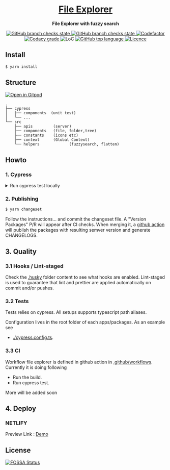 <div align="center">
  <h1 align="center"><a aria-label="File Explorer" href="https://github.com/Anulesh/file-explorer">File Explorer</a></h1>
  <p align="center"><strong>File Explorer with fuzzy search</strong></p>
</div>
<p align="center">
  <a aria-label="Build" href="https://github.com/Anulesh/file-explorer/actions/workflows/node.js.yml?query=workflow%3A%22%22File+Explorer%22%22++">
    <img alt="GitHub branch checks state" src="https://img.shields.io/github/checks-status/Anulesh/file-explorer/main?label=CI&logo=github&style=flat-square">
  </a>
  <a aria-label="Deploy" href="https://app.netlify.com/sites/file-explorer-fuzzy/deploys">
    <img alt="GitHub branch checks state" src="https://api.netlify.com/api/v1/badges/1f2e10ab-82d6-46e7-ba0c-019ce2544934/deploy-status">
  </a>
  <a aria-label="Codefactor grade" href="https://www.codefactor.io/repository/github/Anulesh/file-explorer">
    <img alt="Codefactor" src="https://img.shields.io/codefactor/grade/github/Anulesh/file-explorer?label=Codefactor&logo=codefactor&style=flat-quare&labelColor=000000" />
  </a>
  <a aria-label="Codacy grade" href="https://app.codacy.com/organizations/gh/Anulesh/dashboard?utm_source=github.com&amp;utm_medium=referral&amp;utm_content=Anulesh/file-explorer&amp;utm_campaign=Badge_Grade">
    <img alt="Codacy grade" src="https://img.shields.io/codacy/grade/dff9c944af284a0fad4e165eb1727467?logo=codacy&style=flat-square&labelColor=000&label=Codacy">
  </a>
  <a aria-label="LoC">  
    <img alt="LoC" src="https://img.shields.io/tokei/lines/github/Anulesh/file-explorer?style=flat-quare&labelColor=000000" />
  </a>
  <a aria-label="Top language" href="https://github.com/Anulesh/file-explorer/search?l=typescript">
    <img alt="GitHub top language" src="https://img.shields.io/github/languages/top/Anulesh/file-explorer?style=flat-square&labelColor=000&color=blue">
  </a>
  <a aria-label="Licence" href="https://github.com/Anulesh/file-explorer/blob/main/LICENSE">
    <img alt="Licence" src="https://img.shields.io/github/license/Anulesh/file-explorer?style=flat-quare&labelColor=000000" />
  </a>
</p>

## Install

```bash
$ yarn install
```

## Structure

[![Open in Gitpod](https://img.shields.io/badge/Open%20In-Gitpod.io-%231966D2?style=for-the-badge&logo=gitpod)](https://gitpod.io/#https://github.com/Anulesh/file-explorer)

```
.
├── cypress
│   ├── components  (unit test)
│   └── ...
└── src
    ├── apis         (server)
    ├── components   (file, folder,tree)
    ├── constants    (icons etc)
    ├── context      (Global Context)
    └── helpers             (fuzzysearch, flatten)
```

## Howto

### 1. Cypress

<details>
<summary>Run cypress test locally</summary>

```bash
$ yarn cypress open
```

</details>

### 2. Publishing

```bash
$ yarn changeset
```

Follow the instructions... and commit the changeset file. A "Version Packages" P/R will appear after CI checks.
When merging it, a [github action](./.github/workflows/release-or-version-pr.yml) will publish the packages
with resulting semver version and generate CHANGELOGS.

## 3. Quality

### 3.1 Hooks / Lint-staged

Check the [.husky](./.husky) folder content to see what hooks are enabled. Lint-staged is used to guarantee
that lint and prettier are applied automatically on commit and/or pushes.

### 3.2 Tests

Tests relies on cypress. All setups supports typescript path aliases.

Configuration lives in the root folder of each apps/packages. As an
example see

- [./cypress.config.ts](./cypress.config.ts).

### 3.3 CI

Workflow file explorer is defined in github action in [.github/workflows](./.github/workflows).
Currently it is doing following

- Run the build.
- Run cypress test.

More will be added soon

## 4. Deploy

### NETLIFY

Preview Link : [Demo](https://file-explorer-fuzzy.netlify.app/)

## License

[![FOSSA Status](https://app.fossa.com/api/projects/git%2Bgithub.com%2FAnulesh%2Ffile-explorer.svg?type=large)](https://app.fossa.com/projects/git%2Bgithub.com%2FAnulesh%2Ffile-explorer?ref=badge_large)

